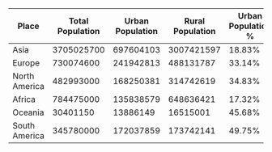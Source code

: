| Place| Total Population | Urban Population | Rural Population | Urban Population % | Rural Population % | 
| --- | --- | --- | --- | --- | --- |
| Asia | 3705025700 | 697604103 | 3007421597 | 18.83% | 81.17% |
| Europe | 730074600 | 241942813 | 488131787 | 33.14% | 66.86% |
| North America | 482993000 | 168250381 | 314742619 | 34.83% | 65.17% |
| Africa | 784475000 | 135838579 | 648636421 | 17.32% | 82.68% |
| Oceania | 30401150 | 13886149 | 16515001 | 45.68% | 54.32% |
| South America | 345780000 | 172037859 | 173742141 | 49.75% | 50.25% |
